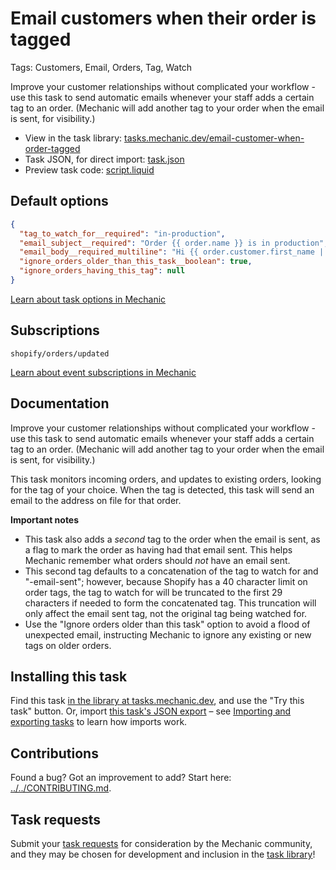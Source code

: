 # Email customers when their order is tagged

Tags: Customers, Email, Orders, Tag, Watch

Improve your customer relationships without complicated your workflow - use this task to send automatic emails whenever your staff adds a certain tag to an order. (Mechanic will add another tag to your order when the email is sent, for visibility.)

* View in the task library: [tasks.mechanic.dev/email-customer-when-order-tagged](https://tasks.mechanic.dev/email-customer-when-order-tagged)
* Task JSON, for direct import: [task.json](../../tasks/email-customer-when-order-tagged.json)
* Preview task code: [script.liquid](./script.liquid)

## Default options

```json
{
  "tag_to_watch_for__required": "in-production",
  "email_subject__required": "Order {{ order.name }} is in production",
  "email_body__required_multiline": "Hi {{ order.customer.first_name | default: \"there\" }},\n\nYour order is in the shop! We'll be in touch when it's been shipped.\n\nThanks,\nThe team at {{ shop.name }}",
  "ignore_orders_older_than_this_task__boolean": true,
  "ignore_orders_having_this_tag": null
}
```

[Learn about task options in Mechanic](https://learn.mechanic.dev/core/tasks/options)

## Subscriptions

```liquid
shopify/orders/updated
```

[Learn about event subscriptions in Mechanic](https://learn.mechanic.dev/core/tasks/subscriptions)

## Documentation

Improve your customer relationships without complicated your workflow - use this task to send automatic emails whenever your staff adds a certain tag to an order. (Mechanic will add another tag to your order when the email is sent, for visibility.)

This task monitors incoming orders, and updates to existing orders, looking for the tag of your choice. When the tag is detected, this task will send an email to the address on file for that order.

**Important notes**

* This task also adds a _second_ tag to the order when the email is sent, as a flag to mark the order as having had that email sent. This helps Mechanic remember what orders should _not_ have an email sent.
* This second tag defaults to a concatenation of the tag to watch for and "-email-sent"; however, because Shopify has a 40 character limit on order tags, the tag to watch for will be truncated to the first 29 characters if needed to form the concatenated tag. This truncation will only affect the email sent tag, not the original tag being watched for.
* Use the "Ignore orders older than this task" option to avoid a flood of unexpected email, instructing Mechanic to ignore any existing or new tags on older orders.

## Installing this task

Find this task [in the library at tasks.mechanic.dev](https://tasks.mechanic.dev/email-customer-when-order-tagged), and use the "Try this task" button. Or, import [this task's JSON export](../../tasks/email-customer-when-order-tagged.json) – see [Importing and exporting tasks](https://learn.mechanic.dev/core/tasks/import-and-export) to learn how imports work.

## Contributions

Found a bug? Got an improvement to add? Start here: [../../CONTRIBUTING.md](../../CONTRIBUTING.md).

## Task requests

Submit your [task requests](https://mechanic.canny.io/task-requests) for consideration by the Mechanic community, and they may be chosen for development and inclusion in the [task library](https://tasks.mechanic.dev/)!
